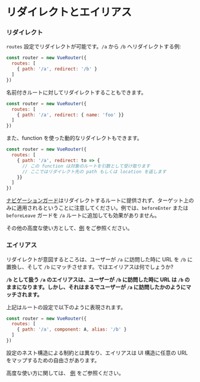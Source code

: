# リダイレクトとエイリアス

### リダイレクト

`routes` 設定でリダイレクトが可能です。`/a` から `/b` へリダイレクトする例:

``` js
const router = new VueRouter({
  routes: [
    { path: '/a', redirect: '/b' }
  ]
})
```

名前付きルートに対してリダイレクトすることもできます。

``` js
const router = new VueRouter({
  routes: [
    { path: '/a', redirect: { name: 'foo' }}
  ]
})
```

また、function を使った動的なリダイレクトもできます。

``` js
const router = new VueRouter({
  routes: [
    { path: '/a', redirect: to => {
      // この function は対象のルートを引数として受け取ります
      // ここではリダイレクト先の path もしくは location を返します
    }}
  ]
})
```

[ナビゲーションガード](../advanced/navigation-guards.md)はリダイレクトするルートに提供されず、ターゲット上のみに適用されるということに注意してください。例では、`beforeEnter` または `beforeLeave` ガードを `/a` ルートに追加しても効果がありません。

その他の高度な使い方として、[例](https://github.com/vuejs/vue-router/blob/dev/examples/redirect/app.js) をご参照ください。

### エイリアス

リダイレクトが意図するところは、ユーザーが `/a` に訪問した時に URL を `/b` に置換し、そして `/b` にマッチさせます。ではエイリアスは何でしょうか?

**`/b` として扱う `/a` のエイリアスは、ユーザーが `/b` に訪問した時に URL は `/b` のままになります。しかし、それはまるでユーザーが `/a` に訪問したかのようにマッチされます。**

上記はルートの設定で以下のように表現されます。

``` js
const router = new VueRouter({
  routes: [
    { path: '/a', component: A, alias: '/b' }
  ]
})
```

設定のネスト構造による制約とは異なり、エイリアスは UI 構造に任意の URL をマップするための自由さがあります。

高度な使い方に関しては、 [例](https://github.com/vuejs/vue-router/blob/dev/examples/route-alias/app.js) をご参照ください。
